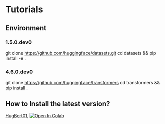 # Tutorials

## Environment

### 1.5.0.dev0
git clone https://github.com/huggingface/datasets.git 
cd datasets && pip install -e .

### 4.6.0.dev0
git clone https://github.com/huggingface/transformers
cd transformers && pip install .


## How to Install the latest version?
[HugBert01](./HugBert01.ipynb), [![Open In Colab](https://colab.research.google.com/assets/colab-badge.svg)](https://colab.research.google.com/github/xuetf/transformers-finetune-tutorials/blob/master/HugBert01.ipynb)

## 

